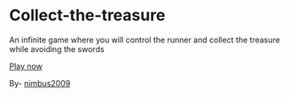 # Collect-the-treasure

An infinite game where you will control the runner and collect the treasure while avoiding the swords

[Play now](https://nimbus2009.github.io/Collect-the-treasure/)

By- [nimbus2009](https://github.com/nimbus2009)
